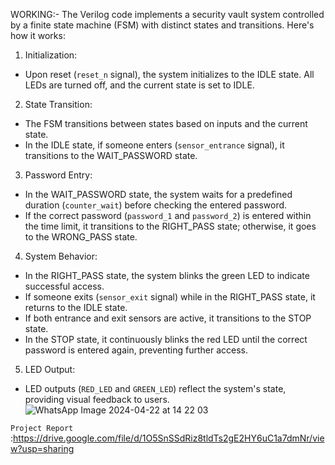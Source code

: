 WORKING:-
The Verilog code implements a security vault system controlled by a finite state machine (FSM) with 
distinct states and transitions. Here's how it works:
1. Initialization:
 - Upon reset (`reset_n` signal), the system initializes to the IDLE state. All LEDs are turned 
off, and the current state is set to IDLE.
2. State Transition:
 - The FSM transitions between states based on inputs and the current state.
 - In the IDLE state, if someone enters (`sensor_entrance` signal), it transitions to the 
WAIT_PASSWORD state.
3. Password Entry:
 - In the WAIT_PASSWORD state, the system waits for a predefined duration 
(`counter_wait`) before checking the entered password.
 - If the correct password (`password_1` and `password_2`) is entered within the time limit, 
it transitions to the RIGHT_PASS state; otherwise, it goes to the WRONG_PASS state.
4. System Behavior:
 - In the RIGHT_PASS state, the system blinks the green LED to indicate successful access.
 - If someone exits (`sensor_exit` signal) while in the RIGHT_PASS state, it returns to the 
IDLE state.
 - If both entrance and exit sensors are active, it transitions to the STOP state.
 - In the STOP state, it continuously blinks the red LED until the correct password is entered 
again, preventing further access.
5. LED Output:
 - LED outputs (`RED_LED` and `GREEN_LED`) reflect the system's state, providing 
visual feedback to users.
![WhatsApp Image 2024-04-22 at 14 22 03](https://github.com/Akash12233/Security-Vault-FPGA/assets/121252393/322f8502-203d-4193-a1a3-6f51df3a0629)

`Project Report` :https://drive.google.com/file/d/1O5SnSSdRiz8tldTs2gE2HY6uC1a7dmNr/view?usp=sharing
